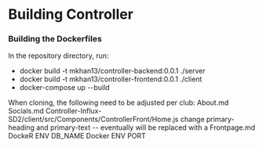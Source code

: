 # Building Controller
### Building the Dockerfiles
In the repository directory, run:
- docker build -t mkhan13/controller-backend:0.0.1 ./server
- docker build -t mkhan13/controller-frontend:0.0.1 ./client
- docker-compose up --build


When cloning, the following need to be adjusted per club:
About.md
Socials.md
Controller-Influx-SD2/client/src/Components/ControllerFront/Home.js change primary-heading and primary-text
  -- eventually will be replaced with a Frontpage.md
DockeR ENV DB_NAME
Docker ENV PORT

